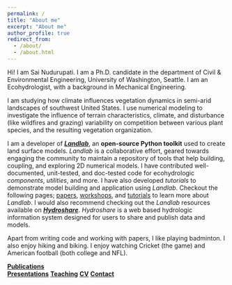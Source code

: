 ```yaml
---
permalink: /
title: "About me"
excerpt: "About me"
author_profile: true
redirect_from: 
  - /about/
  - /about.html
---
```


Hi! I am Sai Nudurupati. I am a Ph.D. candidate in the department of 
Civil & Environmental Engineering, University of Washington, Seattle. 
I am an Ecohydrologist, with a background in Mechanical Engineering.

I am studying how climate influences vegetation dynamics in semi-arid 
landscapes of southwest United States. I use numerical modeling to 
investigate the influence of terrain characteristics, 
climate, and disturbance (like wildfires and grazing) variability on 
competition between various plant species, and the resulting 
vegetation organization. 

I am a developer of ***[Landlab]( http://landlab.github.io/#/)***, 
an **open-source Python toolkit** used to create land surface models.
*Landlab* is a collaborative effort, geared towards engaging the community
to maintain a repository of tools that help building, coupling,
and exploring 2D numerical models. I have contributed well-documented,
unit-tested, and doc-tested code for ecohydrologic *components*,
*utilities*, and more. I have also developed *tutorials* to
demonstrate model building and application using *Landlab*.
Checkout the following pages;
[papers](https://github.com/landlab/landlab/wiki/Landlab-Papers-and-Presentations),
[workshops](https://github.com/landlab/landlab/wiki/Landlab-Clinics-and-Workshops),
and [tutorials](https://github.com/landlab/landlab/wiki/Tutorials)
to learn more about *Landlab*. I would also recommend checking out
the *Landlab* resources available on ***[Hydroshare](https://www.hydroshare.org/)***.
*Hydroshare* is a web based hydrologic information system
designed for users to share and publish data and models.

Apart from writing code and working with papers, I like playing badminton. 
I also enjoy hiking and biking.
I enjoy watching Cricket (the game) and 
American football (both college and NFL).

**[Publications](https://saisiddu.github.io/publications/)**  
**[Presentations](https://saisiddu.github.io/talks/)**
**[Teaching](https://saisiddu.github.io/teaching/)**
**[CV](https://saisiddu.github.io/cv/)**
**[Contact](https://saisiddu.github.io/contact/)**
